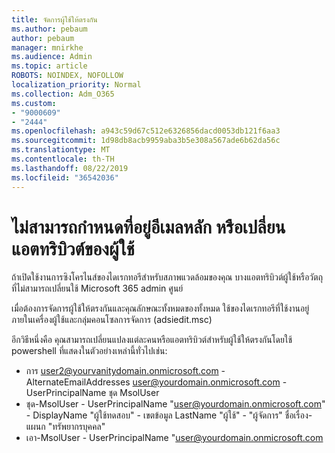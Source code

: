 ```yaml
---
title: จัดการผู้ใช้ให้ตรงกัน
ms.author: pebaum
author: pebaum
manager: mnirkhe
ms.audience: Admin
ms.topic: article
ROBOTS: NOINDEX, NOFOLLOW
localization_priority: Normal
ms.collection: Adm_O365
ms.custom:
- "9000609"
- "2444"
ms.openlocfilehash: a943c59d67c512e6326856dacd0053db121f6aa3
ms.sourcegitcommit: 1d98db8acb9959aba3b5e308a567ade6b62da56c
ms.translationtype: MT
ms.contentlocale: th-TH
ms.lasthandoff: 08/22/2019
ms.locfileid: "36542036"
---
```

# <a name="unable-to-set-primary-email-address-or-change-user-attributes"></a>ไม่สามารถกำหนดที่อยู่อีเมลหลัก หรือเปลี่ยนแอตทริบิวต์ของผู้ใช้

ถ้าเปิดใช้งานการซิงโครไนส์ของไดเรกทอรีสำหรับสภาพแวดล้อมของคุณ บางแอตทริบิวต์ผู้ใช้หรือวัตถุที่ไม่สามารถเปลี่ยนใช้ Microsoft 365 admin ศูนย์

เมื่อต้องการจัดการผู้ใช้ให้ตรงกันและคุณลักษณะทั้งหมดของทั้งหมด ใช้ของไดเรกทอรีที่ใช้งานอยู่ภายในเครื่องผู้ใช้และกลุ่มคอนโซลการจัดการ (adsiedit.msc)  

อีกวิธีหนึ่งคือ คุณสามารถเปลี่ยนแปลงแต่ละคนหรือแอตทริบิวต์สำหรับผู้ใช้ให้ตรงกันโดยใช้ powershell ที่แสดงในตัวอย่างเหล่านี้ทั่วไปเช่น: 
- การ user2@yourvanitydomain.onmicrosoft.com - AlternateEmailAddresses user@yourdomain.onmicrosoft.com - UserPrincipalName ชุด MsolUser
- ชุด-MsolUser - UserPrincipalName "user@yourdomain.onmicrosoft.com" - DisplayName "ผู้ใช้ทดสอบ" - เขตข้อมูล LastName "ผู้ใช้" - "ผู้จัดการ" ชื่อเรื่อง-แผนก "ทรัพยากรบุคคล"
- เอา-MsolUser - UserPrincipalName "user@yourdomain.onmicrosoft.com